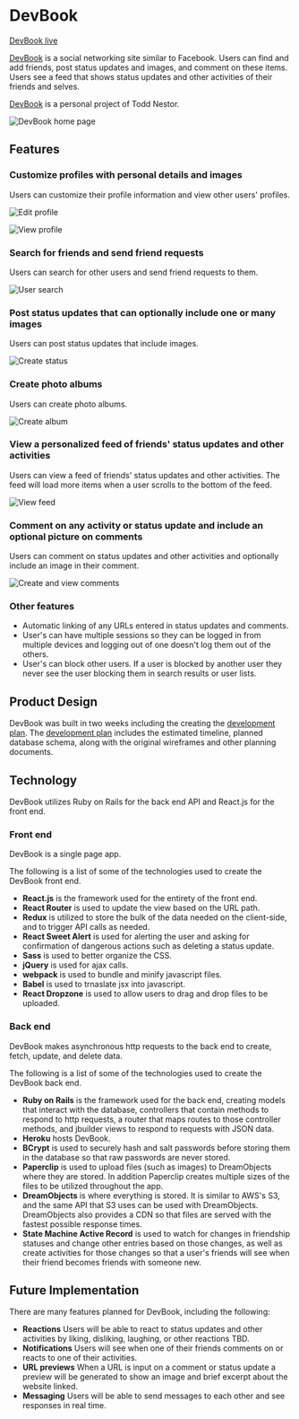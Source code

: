 # DevBook

[DevBook live][heroku]

[heroku]: http://www.devbook.us
[development-readme]: ./docs/readme.md

[DevBook](http://www.devbook.us) is a social networking site similar to Facebook.  Users can find and add friends, post status updates and images, and comment on these items.  Users see a feed that shows status updates and other activities of their friends and selves.

[DevBook](http://www.devbook.us) is a personal project of Todd Nestor.

![DevBook home page](./docs/images/devbook-home.png)

## Features

### Customize profiles with personal details and images

  Users can customize their profile information and view other users' profiles.

  ![Edit profile](./docs/images/devbook-edit-profile.png)

  ![View profile](./docs/images/devbook-profile.png)

### Search for friends and send friend requests

  Users can search for other users and send friend requests to them.

  ![User search](./docs/images/devbook-search.png)

### Post status updates that can optionally include one or many images

  Users can post status updates that include images.

  ![Create status](./docs/images/devbook-create-status.png)

### Create photo albums

  Users can create photo albums.

  ![Create album](./docs/images/devbook-album-creation.png)

### View a personalized feed of friends' status updates and other activities

  Users can view a feed of friends' status updates and other activities.  The feed  will load more items when a user scrolls to the bottom of the feed.

  ![View feed](./docs/images/devbook-feed.png)

### Comment on any activity or status update and include an optional picture on comments

  Users can comment on status updates and other activities and optionally include an image in their comment.

  ![Create and view comments](./docs/images/devbook-comment.png)

### Other features
* Automatic linking of any URLs entered in status updates and comments.
* User's can have multiple sessions so they can be logged in from multiple devices and logging out of one doesn't log them out of the others.
* User's can block other users.  If a user is blocked by another user they never see the user blocking them in search results or user lists.

## Product Design

DevBook was built in two weeks including the creating the [development plan][development-readme].  The [development plan][development-readme] includes the estimated timeline, planned database schema, along with the original wireframes and other planning documents.

## Technology

DevBook utilizes Ruby on Rails for the back end API and React.js for the front end.

### Front end
DevBook is a single page app.

The following is a list of some of the technologies used to create the DevBook front end.

* **React.js** is the framework used for the entirety of the front end.
* **React Router** is used to update the view based on the URL path.
* **Redux** is utilized to store the bulk of the data needed on the client-side, and to trigger API calls as needed.
* **React Sweet Alert** is used for alerting the user and asking for confirmation of dangerous actions such as deleting a status update.
* **Sass** is used to better organize the CSS.
* **jQuery** is used for ajax calls.
* **webpack** is used to bundle and minify javascript files.
* **Babel** is used to trnaslate jsx into javascript.
* **React Dropzone** is used to allow users to drag and drop files to be uploaded.

### Back end
DevBook makes asynchronous http requests to the back end to create, fetch, update, and delete data.

The following is a list of some of the technologies used to create the DevBook back end.

* **Ruby on Rails** is the framework used for the back end, creating models that interact with the database, controllers that contain methods to respond to http requests, a router that maps routes to those controller methods, and jbuilder views to respond to requests with JSON data.
* **Heroku** hosts DevBook.
* **BCrypt** is used to securely hash and salt passwords before storing them in the database so that raw passwords are never stored.
* **Paperclip** is used to upload files (such as images) to DreamObjects where they are stored.  In addition Paperclip creates multiple sizes of the files to be utilized throughout the app.
* **DreamObjects** is where everything is stored.  It is similar to AWS's S3, and the same API that S3 uses can be used with DreamObjects.  DreamObjects also provides a CDN so that files are served with the fastest possible response times.
* **State Machine Active Record** is used to watch for changes in friendship statuses and change other entries based on those changes, as well as create activities for those changes so that a user's friends will see when their friend becomes friends with someone new.

## Future Implementation

There are many features planned for DevBook, including the following:

* **Reactions** Users will be able to react to status updates and other activities by liking, disliking, laughing, or other reactions TBD.
* **Notifications** Users will see when one of their friends comments on or reacts to one of their activities.
* **URL previews** When a URL is input on a comment or status update a preview will be generated to show an image and brief excerpt about the website linked.
* **Messaging** Users will be able to send messages to each other and see responses in real time.
